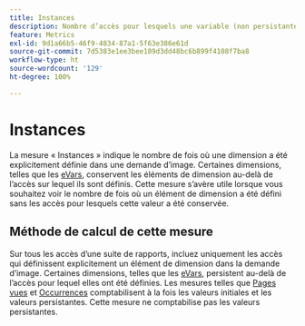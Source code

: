 ```yaml
---
title: Instances
description: Nombre d’accès pour lesquels une variable (non persistante) a été définie.
feature: Metrics
exl-id: 9d1a66b5-46f9-4834-87a1-5f63e386e61d
source-git-commit: 7d5383e1ee3bee189d3dd48bc6b899f4108f7ba8
workflow-type: ht
source-wordcount: '129'
ht-degree: 100%

---
```


# Instances

La mesure « Instances » indique le nombre de fois où une dimension a été explicitement définie dans une demande d’image. Certaines dimensions, telles que les [eVars](../dimensions/evar.md), conservent les éléments de dimension au-delà de l’accès sur lequel ils sont définis. Cette mesure s’avère utile lorsque vous souhaitez voir le nombre de fois où un élément de dimension a été défini sans les accès pour lesquels cette valeur a été conservée.

## Méthode de calcul de cette mesure

Sur tous les accès d’une suite de rapports, incluez uniquement les accès qui définissent explicitement un élément de dimension dans la demande d’image. Certaines dimensions, telles que les [eVars](../dimensions/evar.md), persistent au-delà de l’accès pour lequel elles ont été définies. Les mesures telles que [Pages vues](page-views.md) et [Occurrences](occurrences.md) comptabilisent à la fois les valeurs initiales et les valeurs persistantes. Cette mesure ne comptabilise pas les valeurs persistantes.
